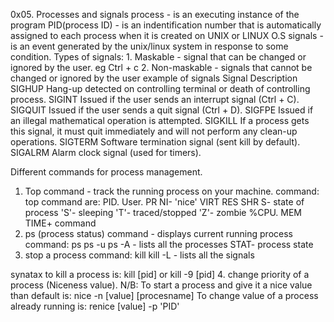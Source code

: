 0x05. Processes and signals
process - is an executing instance of the program
PID(process ID) - is an indentification number that is automatically assigned to each process when it is created on UNIX or LINUX O.S
signals - is an event generated by the unix/linux system in response to some condition.
    Types of signals:
    1. Maskable - signal that can be changed or ignored by the user.
        eg Ctrl + c
    2. Non-maskable - signals that cannot be changed or ignored by the user
example of signals
    Signal	Description
SIGHUP	Hang-up detected on controlling terminal or death of controlling process.
SIGINT	Issued if the user sends an interrupt signal (Ctrl + C).
SIGQUIT	Issued if the user sends a quit signal (Ctrl + D).
SIGFPE	Issued if an illegal mathematical operation is attempted.
SIGKILL	If a process gets this signal, it must quit immediately and will not perform any clean-up operations.
SIGTERM	Software termination signal (sent kill by default).
SIGALRM	Alarm clock signal (used for timers).

Different commands for process management.
1. Top command - track the running process on your machine.
command: top
command are: PID.
             User.
             PR
             NI- 'nice'
             VIRT
             RES
             SHR
             S- state of process
             'S'- sleeping
             'T'- traced/stopped
             'Z'- zombie
             %CPU.
             MEM
             TIME+
             command
2. ps (process status) command - displays current running process
command: ps
         ps -u
         ps -A - lists all the processes
         STAT- process state
3. stop a process
command: kill
         kill -L - lists all the signals

synatax to kill a process is:
            kill [pid]
                or
            kill -9 [pid]
4. change priority of a process (Niceness value).
N/B:
    To start a process and give it a nice value than default is:
        nice -n [value] [procesname]
    To change value of a process already running is:
        renice [value] -p 'PID'
